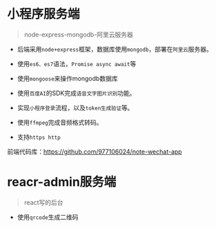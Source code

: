 # 小程序服务端
>node-express-mongodb-阿里云服务器

* 后端采用`node+express`框架，数据库使用`mongodb`，部署在`阿里云`服务器。

* 使用`es6、es7`语法，`Promise async await`等

* 使用`mongoose`来操作mongodb数据库

* 使用`百度AI`的SDK完成`语音文字图片识别`功能。

* 实现`小程序登录`流程，以及`token生成验证`等。

* 使用`ffmpeg`完成音频格式转码。

* 支持`https http`

前端代码库：https://github.com/977106024/note-wechat-app

# reacr-admin服务端
>react写的后台  

* 使用`qrcode`生成二维码
